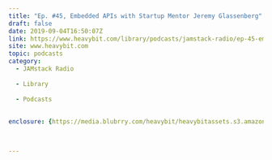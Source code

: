 ```yaml
---
title: "Ep. #45, Embedded APIs with Startup Mentor Jeremy Glassenberg"
draft: false
date: 2019-09-04T16:50:07Z
link: https://www.heavybit.com/library/podcasts/jamstack-radio/ep-45-embedded-apis-with-startup-mentor-jeremy-glassenberg/?utm_medium=RSS&utm_source=hune
site: www.heavybit.com
topic: podcasts
category:
  - JAMstack Radio
  
  - Library
  
  - Podcasts
  
  
enclosure: {https://media.blubrry.com/heavybit/heavybitassets.s3.amazonaws.com/podcasts/jamstack-radio/20190801-jamstack-radio-045.mp3 52813822 audio/mpeg}

 

---
```

